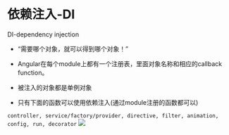 # 依赖注入-DI
DI-dependency injection

* “需要哪个对象，就可以得到哪个对象！”

* Angular在每个module上都有一个注册表，里面对象名称和相应的callback function。

* 被注入的对象都是单例对象

* 只有下面的函数可以使用依赖注入(通过module注册的函数都可以)

```controller, service/factory/provider, directive, filter, animation, config, run, decorator```
![](injector1.png)